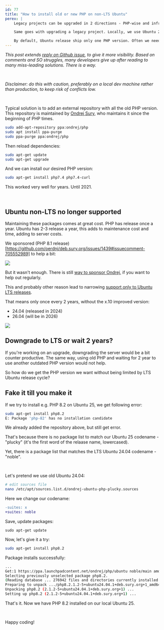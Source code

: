 ```yaml
---
id: 77
title: "How to install old or new PHP on non-LTS Ubuntu"
perex: |
    Legacy projects can be upgraded in 2 directions - PHP-wise and infrastructure-wise. We can get new Ubuntu 25, but still have to run old PHP.

    Same goes with upgrading a legacy project. Locally, we use Ubuntu 25, but we work on a project that uses PHP 7.2.

    By default, Ubuntu release ship only one PHP version. Often we need one of the other ~10 versions. How do we get run old or new PHP on latest Ubuntu?
---
```


*This post extends [reply on Github issue](https://github.com/oerdnj/deb.sury.org/issues/1662#issuecomment-2823699313), to give it more visibility. Based on comments and SO struggles, many developers give up after reading to many miss-leading solutions. There is a way.*

<br>

*Disclaimer: do this with caution, preferably on a local dev machine rather than production, to keep risk of conflicts low.*

<br>

Typical solution is to add an external repository with all the old PHP version.
This repository is maintained by [Ondrej Sury](https://github.com/sponsors/oerdnj), who maintains it since the beginning of PHP times.

```bash
sudo add-apt-repository ppa:ondrej/php
sudo apt install ppa-purge
sudo ppa-purge ppa:ondrej/php
```

Then reload dependencies:

```bash
sudo apt-get update
sudo apt-get upgrade
```

And we can install our desired PHP version:

```bash
sudo apt-get install php7.4 php7.4-curl
```

This worked very well for years. Until 2021.

<br>

## Ubuntu non-LTS no longer supported

Maintaining these packages comes at great cost. PHP has release once a year. Ubuntu has 2-3 release a year, this adds to maintenance cost and time, adding to server costs.

We sponsored (PHP 8.1 release)[https://github.com/oerdnj/deb.sury.org/issues/1439#issuecomment-705552989] to help a bit:

<img src="/assets/images/blog/2025/rector-support.png" class="img-thumbnail">

But it wasn't enough. There is still [way to sponsor Ondrej](https://github.com/sponsors/oerdnj), if you want to help out regularly.

This and probably other reason lead to narrowing [support only to Ubuntu LTS releases](https://github.com/oerdnj/deb.sury.org/issues/1662).

That means only once every 2 years, without the x.10 improved version:

* 24.04 (released in 2024)
* 26.04 (will be in 2026)

<img src="/assets/images/blog/2025/ubuntu-releases.png" class="img-thumbnail">

<br>

## Downgrade to LTS or wait 2 years?

If you're working on an upgrade, downgrading the server would be a bit counter productive. The same way, using old PHP and waiting for 2 year to use another outdated PHP version would not help.

So how do we get the PHP version we want without being limited by LTS Ubuntu release cycle?



## Fake it till you make it

If we try to install e.g. PHP 8.2 on Ubuntu 25, we get following error:

```bash
sudo apt-get install php8.2
E: Package 'php-82' has no installation candidate
```

We already added the repository above, but still get error.

That's because there is no package list to match our Ubuntu 25 codename - "plucky" (it's the first word of the relaase name, lowercased).

Yet, there is a package list that matches the LTS Ubuntu 24.04 codename - "noble".

<br>

Let's pretend we use old Ubuntu 24.04:

```bash
# edit sources file
nano /etc/apt/sources.list.d/ondrej-ubuntu-php-plucky.sources
```

Here we change our codename:

```diff
-suites: x
+suites: noble
```

Save, update packages:

```
sudo apt-get update
```

Now, let's give it a try:

```bash
sudo apt-get install php8.2
```

Package installs successfully:

```bash
...
Get:1 https://ppa.launchpadcontent.net/ondrej/php/ubuntu noble/main amd64 php8.2-amqp amd64 2.1.2-5+ubuntu24.04.1+deb.sury.org+1 [59.1 kB]
Selecting previously unselected package php8.2.
(Reading database ... 276942 files and directories currently installed.)
Preparing to unpack .../php8.2.1.2-5+ubuntu24.04.1+deb.sury.org+1_amd64.deb ...
Unpacking php8.2 (2.1.2-5+ubuntu24.04.1+deb.sury.org+1) ...
Setting up php8.2 (2.1.2-5+ubuntu24.04.1+deb.sury.org+1) ...
```

That's it. Now we have PHP 8.2 installed on our local Ubuntu 25.

<br>

Happy coding!
